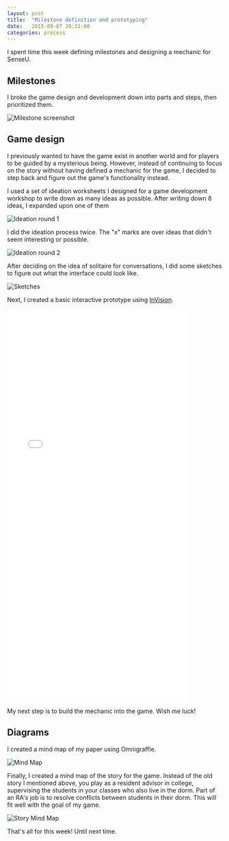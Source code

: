 ```yaml
---
layout: post
title:  "Milestone definition and prototyping"
date:   2015-09-07 20:31:00
categories: process
---
```

I spent time this week defining milestones and designing a mechanic for SenseU.

## Milestones
I broke the game design and development down into parts and steps, then prioritized them.

![Milestone screenshot](/assets/img/posts/2015-09-07/milestone_screenshot_09072015.png)

## Game design
I previously wanted to have the game exist in another world and for players to be guided by a mysterious being. However, instead of continuing to focus on the story without having defined a mechanic for the game, I decided to step back and figure out the game's functionality instead.

I used a set of ideation worksheets I designed for a game development workshop to write down as many ideas as possible. After writing down 8 ideas, I expanded upon one of them

![Ideation round 1](/assets/img/posts/2015-09-07/ideation-round1.jpg)

I did the ideation process twice. The "x" marks are over ideas that didn't seem interesting or possible.

![Ideation round 2](/assets/img/posts/2015-09-07/ideation-round2.jpg)

After deciding on the idea of solitaire for conversations, I did some sketches to figure out what the interface could look like.

![Sketches](/assets/img/posts/2015-09-07/sketches.jpg)

Next, I created a basic interactive prototype using [InVision](https://projects.invisionapp.com/share/YU43NZM9X#/screens).

<iframe width="424" height="916" src="//invis.io/YU43NZM9X" frameborder="0" allowfullscreen></iframe>

My next step is to build the mechanic into the game. Wish me luck!

## Diagrams
I created a mind map of my paper using Omnigraffle.

![Mind Map](/assets/img/posts/2015-09-07/diagram_mind_map.png)

Finally, I created a mind map of the story for the game. Instead of the old story I mentioned above, you play as a resident advisor in college, supervising the students in your classes who also live in the dorm. Part of an RA's job is to resolve conflicts between students in their dorm. This will fit well with the goal of my game.

![Story Mind Map](/assets/img/posts/2015-09-07/diagram_story.png)

That's all for this week! Until next time.
